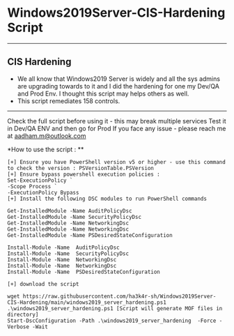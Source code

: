 # Windows2019Server-CIS-Hardening Script

---
## CIS Hardening
- We all know that Windows2019 Server is widely and all the sys admins are upgrading towards to it and I did the hardening for one my Dev/QA and Prod Env. I thought this script may helps others as well.
- This script  remediates 158 controls.
---

Check the full script before using it - this may break multiple services
Test it in Dev/QA ENV and then go for Prod
If you face any issue - please reach me at aadham.m@outlook.com



*How to use the script : **

    [+] Ensure you have PowerShell version v5 or higher - use this command to check the version : PSVersionTable.PSVersion
    [+] Ensure bypass powershell execution policies :
    Set-ExecutionPolicy `
    -Scope Process `
    -ExecutionPolicy Bypass
    [+] Install the following DSC modules to run PowerShell commands
    
    Get-InstalledModule -Name AuditPolicyDsc
    Get-InstalledModule -Name SecurityPolicyDsc
    Get-InstalledModule -Name NetworkingDsc
    Get-InstalledModule -Name NetworkingDsc
    Get-InstalledModule -Name PSDesiredStateConfiguration
    
    Install-Module -Name  AuditPolicyDsc
    Install-Module -Name  SecurityPolicyDsc
    Install-Module -Name  NetworkingDsc
    Install-Module -Name  NetworkingDsc
    Install-Module -Name  PSDesiredStateConfiguration
    
    [+] download the script
    
    wget https://raw.githubusercontent.com/ha3k4r-sh/Windows2019Server-CIS-Hardening/main/windows2019_server_hardening.ps1
    .\windows2019_server_hardening.ps1 [Script will generate MOF files in directory]
    Start-DscConfiguration -Path .\windows2019_server_hardening  -Force -Verbose -Wait
    
    
    
    
